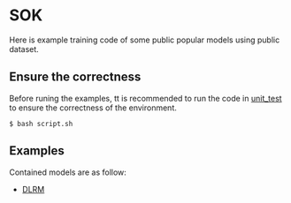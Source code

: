 # SOK

Here is example training code of some public popular models using public dataset. 

## Ensure the correctness ##
Before runing the examples, tt is recommended to run the code in [unit_test](../../sparse_operation_kit/unit_test/test_scripts/tf1/) to ensure the correctness of the environment.
```shell
$ bash script.sh
```
## Examples ##
Contained models are as follow:
- [DLRM](DLRM/ReadMe.md)
